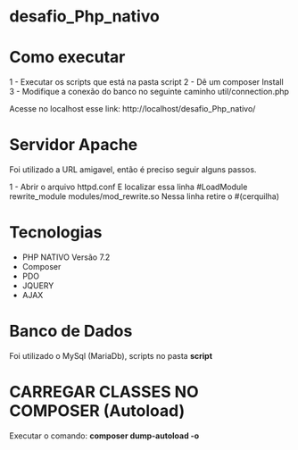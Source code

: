 # desafio_Php_nativo

# Como executar

1 - Executar os scripts que está na pasta script
2 - Dê um composer Install
3 - Modifique a conexão do banco no seguinte caminho util/connection.php

Acesse no localhost esse link:
http://localhost/desafio_Php_nativo/

# Servidor Apache 

Foi utilizado a URL amigavel, então é preciso seguir alguns passos. 

1 - Abrir o arquivo httpd.conf
E localizar essa linha #LoadModule rewrite_module modules/mod_rewrite.so
Nessa linha retire o #(cerquilha)

# Tecnologias

 - PHP NATIVO Versão 7.2<br>
 - Composer 
 - PDO
 - JQUERY
 - AJAX

# Banco de Dados

Foi utilizado o MySql (MariaDb), scripts no pasta <b> script </b>

# CARREGAR CLASSES NO COMPOSER (Autoload)

Executar o comando: <b>composer dump-autoload -o </b>

